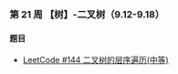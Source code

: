 ### 第 21 周 【树】-二叉树（9.12-9.18）

#### 题目

- [LeetCode #144 二叉树的层序遍历(中等)](https://leetcode.cn/problems/binary-tree-level-order-traversal/)

